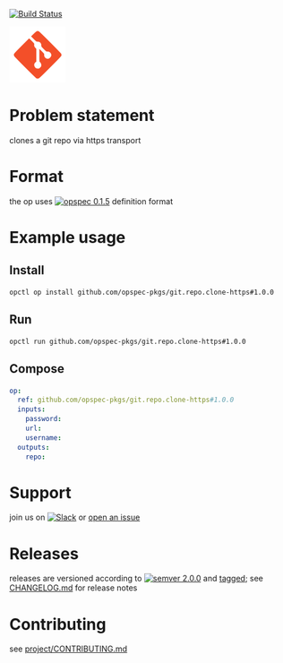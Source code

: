 [![Build Status](https://travis-ci.org/opspec-pkgs/git.repo.clone-https.svg?branch=master)](https://travis-ci.org/opspec-pkgs/git.repo.clone-https)

<img src="icon.svg" alt="icon" height="100px">

# Problem statement

clones a git repo via https transport

# Format

the op uses [![opspec 0.1.5](https://img.shields.io/badge/opspec-0.1.5-brightgreen.svg?colorA=6b6b6b&colorB=fc16be)](https://opspec.io/0.1.5) definition format

# Example usage

## Install

```shell
opctl op install github.com/opspec-pkgs/git.repo.clone-https#1.0.0
```

## Run

```
opctl run github.com/opspec-pkgs/git.repo.clone-https#1.0.0
```

## Compose

```yaml
op:
  ref: github.com/opspec-pkgs/git.repo.clone-https#1.0.0
  inputs:
    password:
    url:
    username:
  outputs:
    repo:
```

# Support

join us on
[![Slack](https://opctl-slackin.herokuapp.com/badge.svg)](https://opctl-slackin.herokuapp.com/)
or
[open an issue](https://github.com/opspec-pkgs/git.repo.clone-https/issues)

# Releases

releases are versioned according to
[![semver 2.0.0](https://img.shields.io/badge/semver-2.0.0-brightgreen.svg)](http://semver.org/spec/v2.0.0.html)
and [tagged](https://git-scm.com/book/en/v2/Git-Basics-Tagging); see
[CHANGELOG.md](CHANGELOG.md) for release notes

# Contributing

see
[project/CONTRIBUTING.md](https://github.com/opspec-pkgs/project/blob/master/CONTRIBUTING.md)
